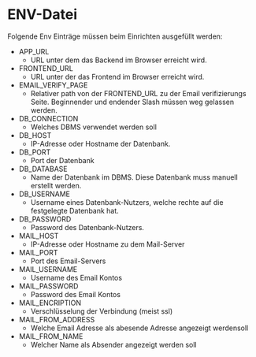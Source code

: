 # ENV-Datei
Folgende Env Einträge müssen beim Einrichten ausgefüllt werden:

- APP_URL
  - URL unter dem das Backend im Browser erreicht wird.
- FRONTEND_URL
  - URL unter der das Frontend im Browser erreicht wird.
- EMAIL_VERIFY_PAGE
  - Relativer path von der FRONTEND_URL zu der Email verifizierungs Seite. Beginnender und endender Slash müssen weg gelassen werden.
- DB_CONNECTION
  - Welches DBMS verwendet werden soll
- DB_HOST
  - IP-Adresse oder Hostname der Datenbank.
- DB_PORT
  - Port der Datenbank
- DB_DATABASE
  - Name der Datenbank im DBMS. Diese Datenbank muss manuell erstellt werden.
- DB_USERNAME
  - Username eines Datenbank-Nutzers, welche rechte auf die festgelegte Datenbank hat.
- DB_PASSWORD
  - Password des Datenbank-Nutzers.
- MAIL_HOST
  - IP-Adresse oder Hostname zu dem Mail-Server
- MAIL_PORT
  - Port des Email-Servers
- MAIL_USERNAME
  - Username des Email Kontos
- MAIL_PASSWORD
  - Password des Email Kontos
- MAIL_ENCRIPTION
  - Verschlüsselung der Verbindung (meist ssl)
- MAIL_FROM_ADDRESS
  - Welche Email Adresse als abesende Adresse angezeigt werdensoll
- MAIL_FROM_NAME
  - Welcher Name als Absender angezeigt werden soll
